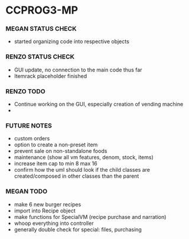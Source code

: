 # CCPROG3-MP
### MEGAN STATUS CHECK
- started organizing code into respective objects

### RENZO STATUS CHECK
- GUI update, no connection to the main code thus far
- Itemrack placeholder finished


### RENZO TODO
- Continue working on the GUI, especially creation of vending machine
-  

### FUTURE NOTES
- custom orders
- option to create a non-preset item
- prevent sale on non-standalone foods
- maintenance (show all vm features, denom, stock, items)
- increase item cap to min 8 max 16
- confirm how the uml should look if the child classes are created/composed in other classes than the parent

### MEGAN TODO
- make 6 new burger recipes
- import into Recipe object
- make functions for SpecialVM (recipe purchase and narration)
- whoop everything into controller
- generally double check for special: files, purchasing
